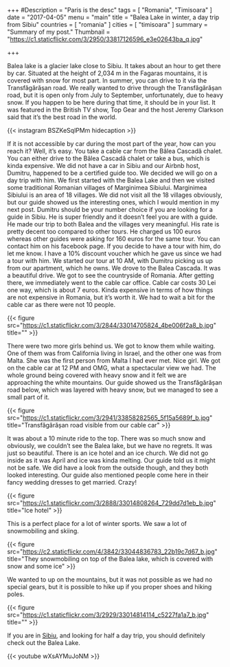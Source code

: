 +++
#Description = "Paris is the desc"
tags = [ "Romania", "Timisoara" ]
date = "2017-04-05"
menu = "main"
title = "Balea Lake in winter, a day trip from Sibiu"
countries = [ "romania" ]
cities = [ "timisoara" ]
summary = "Summary of my post."
Thumbnail = "https://c1.staticflickr.com/3/2950/33817126596_e3e02643ba_q.jpg"

+++

Balea lake is a glacier lake close to Sibiu. It takes about an hour to get there by car. Situated at the height of 2,034 m in the Fagaras mountains, it is covered with snow for most part. In summer, you can drive to it via the Transfăgărășan road. We really wanted to drive through the Transfăgărășan road, but it is open only from July to September, unfortunately, due to heavy snow. If you happen to be here during that time, it should be in your list. It was featured in the British TV show, Top Gear and the host Jeremy Clarkson said that it’s the best road in the world.

{{< instagram BSZKeSqlPMm hidecaption >}}

If it is not accessible by car during the most part of the year, how can you reach it? Well, it’s easy. You take a cable car from the Bâlea Cascadă chalet. You can either drive to the Bâlea Cascadă chalet or take a bus, which is kinda expensive. We did not have a car in Sibiu and our Airbnb host, Dumitru, happened to be a certified guide too. We decided we will go on a day trip with him. We first started with the Balea Lake and then we visited some traditional Romanian villages of Marginimea Sibiului. Marginimea Sibiului is an area of 18 villages. We did not visit all the 18 villages obviously, but our guide showed us the interesting ones, which I would mention in my next post. Dumitru should be your number choice if you are looking for a guide in Sibiu. He is super friendly and it doesn’t feel you are with a guide. He made our trip to both Balea and the villages very meaningful. His rate is pretty decent too compared to other tours. He charged us 100 euros whereas other guides were asking for 160 euros for the same tour. You can contact him on his facebook page. If you decide to have a tour with him, do let me know. I have a 10% discount voucher which he gave us since we had a tour with him.
We started our tour at 10 AM, with Dumitru picking us up from our apartment, which he owns. We drove to the Balea Cascada. It was a beautiful drive. We got to see the countryside of Romania. After getting there, we immediately went to the cable car office. Cable car costs 30 Lei one way, which is about 7 euros. Kinda expensive in terms of how things are not expensive in Romania, but it’s worth it. We had to wait a bit for the cable car as there were not 10 people.

{{< figure src="https://c1.staticflickr.com/3/2844/33014705824_4be006f2a8_b.jpg" title="" >}}

There were two more girls behind us. We got to know them while waiting. One of them was from California living in Israel, and the other one was from Malta. She was the first person from Malta I had ever met. Nice girl. We got on the cable car at 12 PM and OMG, what a spectacular view we had. The whole ground being covered with heavy snow and it felt we are approaching the white mountains. Our guide showed us the Transfăgărășan road below, which was layered with heavy snow, but we managed to see a small part of it.

{{< figure src="https://c1.staticflickr.com/3/2941/33858282565_5f15a5689f_b.jpg" title="Transfăgărășan road visible from our cable car" >}}

It was about a 10 minute ride to the top. There was so much snow and obviously, we couldn’t see the Balea lake, but we have no regrets. It was just so beautiful. There is an ice hotel and an ice church. We did not go inside as it was April and ice was kinda melting. Our guide told us it might not be safe. We did have a look from the outside though, and they both looked interesting. Our guide also mentioned people come here in their fancy wedding dresses to get married. Crazy!

{{< figure src="https://c1.staticflickr.com/3/2888/33014808264_729dd7d1eb_b.jpg" title="Ice hotel" >}}

This is a perfect place for a lot of winter sports. We saw a lot of snowmobiling and skiing.

{{< figure src="https://c2.staticflickr.com/4/3842/33044836783_22b19c7d67_b.jpg" title="They snowmobiling on top of the Balea lake, which is covered with snow and some ice" >}}

We wanted to up on the mountains, but it was not possible as we had no special gears, but it is possible to hike up if you proper shoes and hiking poles.

{{< figure src="https://c1.staticflickr.com/3/2929/33014814114_c5227fa1a7_b.jpg" title="" >}}

If you are in [Sibiu](http://whileshetravels.com/post/romania/sibiu/), and looking for half a day trip, you should definitely check out the Balea Lake.

{{< youtube wXsAYMuJoNM >}}
